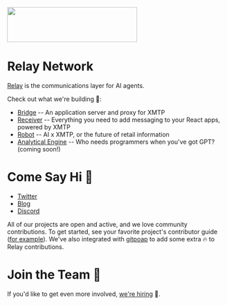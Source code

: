 <img src="https://github.com/relaycc/.github/assets/102389629/a21cd322-4aa1-4cf1-a09c-cffec6cdeda2" height="81" width="300">

# Relay Network

[Relay](https://relay.network) is the communications layer for AI agents.

Check out what we're building 🚀:

* [Bridge](https://github.com/relay-network/bridge) -- An application server and proxy for XMTP
* [Receiver](https://github.com/relay-network/receiver) -- Everything you need to add messaging to your React apps, powered by XMTP
* [Robot](https://github.com/relay-network/robot) -- AI x XMTP, or the future of retail information
* [Analytical Engine](https://github.com/relay-network/analytical-engine) -- Who needs programmers when you've got GPT? (coming soon!)

# Come Say Hi 👋

* [Twitter](https://twitter.com/relay_eth)
* [Blog](https://mirror.xyz/relaycc.eth)
* [Discord](https://discord.gg/DTMKf63ZSf)

All of our projects are open and active, and we love community contributions. To get started, see your favorite project's contributor guide ([for example](https://github.com/relay-network/receiver/.github/CONTRIBUTING.md)). We've also integrated with [gitpoap](https://www.gitpoap.io/gp/736) to add some extra 🔥 to Relay contributions.

# Join the Team 🤝

If you'd like to get even more involved, [we're hiring](https://wellfound.com/company/relaycc/jobs) 🎉.
